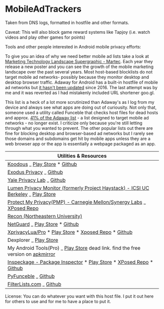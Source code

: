# MobileAdTrackers
Taken from DNS logs, formatted in hostfile and other formats.

Caveat: This will also block game reward systems like Tapjoy (i.e. watch videos and play other games for points)

Tools and other people interested in Android mobile privacy efforts:

To give you an idea of why we need better mobile ad lists take a look at [Marketing Technology Landscape Supergraphic - Martec](https://chiefmartec.com/2018/04/marketing-technology-landscape-supergraphic-2018/).  Each year they release a new poster and you can see the growth of the mobile marketing landscape over the past several years.  Most host-based blocklists do not target mobile ad networks- possibly because they monitor desktop and desktop browser traffic.  Adaway for Android has a built-in hostfile of mobile ad networks but [it hasn't been updated](https://github.com/AdAway/adaway.github.io/commits/master/hosts.txt) since 2016.  The last attempt was by me and it was reverted as I had mistakenly included URL shortener goo.gl.

This list is a heck of a lot more scrutinized than Adaway's as I log from my device and always see what apps are doing out of curiousity.  Not only that, someone used a utility called Funceble that checks host files for dead hosts and approx. [41% of the Adaway list](https://github.com/AdAway/adaway.github.io/pull/8) - a list designed to target mobile ad networks - no longer exist.  I criticize only because you're still letting through what you wanted to prevent.  The other popular lists out there are fine for blocking desktop and browser-based ad networks but I rarely see those domains and subdomains get hit by mobile apps unless they are a web browser app or the app is essentially a webpage packaged as an app.


|Utilities & Resources|
|---|
|[Koodous](https://koodous.com/apks) _ [Play Store](https://play.google.com/store/apps/details?id=com.koodous.android) * [Github](https://github.com/Koodous)|
|[Exodus Privacy](https://exodus-privacy.eu.org/) _ [Github](https://github.com/Exodus-Privacy)|
|[Yale Privacy Lab](https://privacylab.yale.edu) _ [Github](https://github.com/YalePrivacyLab)|
|[Lumen Privacy Monitor (formerly Project Haystack) - ICSI UC Berkeley](https://www.haystack.mobi/) _ [Play Store](https://play.google.com/store/apps/details?id=edu.berkeley.icsi.haystack)|
|[Protect My Privacy(PMP) - Carnegie Mellon/Synergy Labs](http://www.android.protectmyprivacy.org) _ [XPosed Repo](http://repo.xposed.info/module/org.synergylabs.pmpandroid)|
|[Recon (Northeastern University)](https://recon.meddle.mobi)|
|[NetGuard](https://www.netguard.me/) _ [Play Store](https://play.google.com/store/apps/details?id=eu.faircode.netguard) * [Github](https://github.com/M66B/NetGuard)|
|[XprivacyLua/Pro](https://lua.xprivacy.eu/) * [Play Store](https://play.google.com/store/apps/details?id=eu.faircode.xlua.pro) * [Xposed Repo](http://repo.xposed.info/module/eu.faircode.xlua) * [Github](https://github.com/M66B/XPrivacyLua)|
|Dexplorer _ [Play Store](https://play.google.com/store/apps/details?id=com.dexplorer)|
|My Android Tools(Pro) _ [Play Store](https://play.google.com/store/apps/details?id=cn.wq.myandroidtoolspro) dead link. find the free version on [apkmirror](https://www.apkmirror.com/apk/wangqi/my-android-tools/)|
|[Inspeckage - Package Inspector](http://ac-pm.github.io/Inspeckage/) * [Play Store](https://play.google.com/store/apps/details?id=mobi.acpm.inspeckage) * [XPosed Repo](http://repo.xposed.info/module/mobi.acpm.inspeckage) * [Github](https://github.com/ac-pm/Inspeckage)|
|[PyFunceble](https://funilrys.github.io/PyFunceble/) _ [Github](https://github.com/funilrys/PyFunceble)|
|[FilterLists.com](https://filterlists.com) _ [Github](https://github.com/collinbarrett/FilterLists)|

License: You can do whatever you want with this host file.  I put it out here for others to use and for me to have a place to put it.
